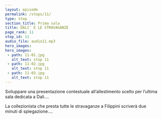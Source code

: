 ```yaml
---
layout: episode
permalink: /stops/11/
type: stop
section_title: Prima sala
title: DALI' E LE STRAVAGANZE 
page_rank: 11
stop_id: 11
audio_file: audio11.mp3
hero_images:
hero_images:
 - path: 11-01.jpg
   alt_text: stop 11
 - path: 11-02.jpg
   alt_text: stop 11  
 - path: 11-03.jpg
   alt_text: stop 11
---
```


Sviluppare una presentazione contestuale all’allestimento scelto per l’ultima sala dedicata a Dalì….

La collezionista che presta tutte le stravaganze a Filippini scriverà due minuti di spiegazione….

